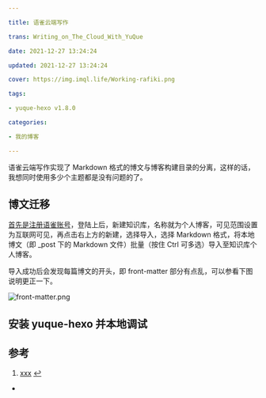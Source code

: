 ```yaml
---

title: 语雀云端写作

trans: Writing_on_The_Cloud_With_YuQue

date: 2021-12-27 13:24:24

updated: 2021-12-27 13:24:24

cover: https://img.imql.life/Working-rafiki.png

tags:

- yuque-hexo v1.8.0

categories:

- 我的博客

---
```


语雀云端写作实现了 Markdown 格式的博文与博客构建目录的分离，这样的话，我想同时使用多少个主题都是没有问题的了。

<!-- more -->

## 博文迁移

[首先是注册语雀账号](https://www.yuque.com/login?platform=wechat&inviteToken=f6e959505e77f114312173f53ec62f7b8996ef80b543c7af96cf3f987a7b91e4)，登陆上后，新建知识库，名称就为个人博客，可见范围设置为互联网可见，再点击右上方的新建，选择导入，选择 Markdown 格式，将本地博文（即 \_post 下的 Markdown 文件）批量（按住 Ctrl 可多选）导入至知识库个人博客。

导入成功后会发现每篇博文的开头，即 front-matter 部分有点乱，可以参看下图说明更正一下。

![front-matter.png](https://cdn.nlark.com/yuque/0/2022/png/8391941/1659855405057-1106bc98-186b-4358-b4d5-426a01cc8c2b.png#clientId=u1051148b-1b1e-4&crop=0&crop=0&crop=1&crop=1&from=drop&id=u9c81e7d7&margin=%5Bobject%20Object%5D&name=front-matter.png&originHeight=659&originWidth=1919&originalType=binary&ratio=1&rotation=0&showTitle=false&size=76526&status=done&style=none&taskId=ud1e827aa-6f20-4785-ac80-f286340b2b1&title=)

## 安装 yuque-hexo 并本地调试

## 参考

1. [xxx](https://xxx.xx.xx) [↩](#xxx)

- 


